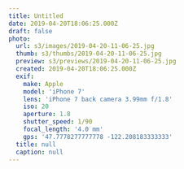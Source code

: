 ```yaml
---
title: Untitled
date: 2019-04-20T18:06:25.000Z
draft: false
photo:
  url: s3/images/2019-04-20-11-06-25.jpg
  thumb: s3/thumbs/2019-04-20-11-06-25.jpg
  preview: s3/previews/2019-04-20-11-06-25.jpg
  created: 2019-04-20T18:06:25.000Z
  exif:
    make: Apple
    model: 'iPhone 7'
    lens: 'iPhone 7 back camera 3.99mm f/1.8'
    iso: 20
    aperture: 1.8
    shutter_speed: 1/90
    focal_length: '4.0 mm'
    gps: '47.7778277777778 -122.208183333333'
  title: null
  caption: null
---
```

